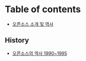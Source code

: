# Table of contents

* [오픈소스 소개 및 역사](README.md)

## History

* [오픈소스의 역사 1990~1995](history/1990-1995.md)

